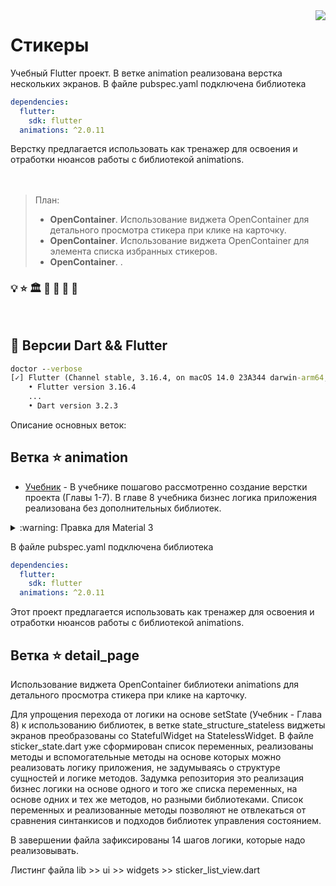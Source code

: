 <img src="assets/images/profile_pic.png" align="right" />

# Стикеры
Учебный Flutter проект.
В ветке animation реализована верстка нескольких экранов. 
В файле pubspec.yaml подключена библиотека 
```yaml
dependencies:
  flutter:
    sdk: flutter
  animations: ^2.0.11
```
Верстку предлагается использовать как тренажер для освоения и отработки нюансов работы с библиотекой animations.
<br/>
<br/>
<br/>


> План:
> 
> 
> - **OpenContainer**. Использование виджета OpenContainer для детального просмотра стикера при клике на карточку.
> - **OpenContainer**. Использование виджета OpenContainer для элемента списка избранных стикеров.
> - **OpenContainer**. .



### :bulb:  :star:  :classical_building:  :mag_right:  :test_tube:  :toolbox: :book:

<br/>

## :construction: Версии Dart && Flutter

```cmd
doctor --verbose
[✓] Flutter (Channel stable, 3.16.4, on macOS 14.0 23A344 darwin-arm64, locale ru-RU)
    • Flutter version 3.16.4 
    ...
    • Dart version 3.2.3
```

Описание основных веток:

## Ветка :star: animation

- [Учебник](https://yulmosk.github.io/SunStickers/tutorials/Stickers.pdf) - В учебнике пошагово рассмотренно создание верстки проекта (Главы 1-7). В главе 8 учебника бизнес логика приложения реализована без дополнительных библиотек.

<details>
    <summary> :warning: Правка для Material 3 </summary>

### Правка для Material 3

Верстка в учебнике реализована в условиях Material 2. В ветке main сделана правка, отменяющая Мaterial 3 
Листинг файла lib >> ui_kit >> app_theme.dart

```dart
class AppTheme {
  const AppTheme._();

  static ThemeData lightTheme = ThemeData(
    useMaterial3: false,
    brightness: Brightness.light,
    //...
  );

  static ThemeData darkTheme = ThemeData(
  useMaterial3: false,
  brightness: Brightness.dark,
    //...
  );
}
```
Эта правка - минимальное изменение в коде, позволяющее пользоваться учебником.
</details>

В файле pubspec.yaml подключена библиотека
```yaml
dependencies:
  flutter:
    sdk: flutter
  animations: ^2.0.11
```
Этот проект предлагается использовать как тренажер для освоения и отработки нюансов работы с библиотекой animations.

## Ветка :star: detail_page

Использование виджета OpenContainer библиотеки animations для детального просмотра стикера при клике на карточку.

Для упрощения перехода от логики на основе setState (Учебник - Глава 8) к использованию  библиотек, в ветке state_structure_stateless виджеты экранов преобразованы со StatefulWidget на StatelessWidget.
В файле sticker_state.dart уже сформирован список переменных, реализованы методы и вспомогательные методы на основе которых можно реализовать логику приложения, не задумываясь о структуре сущностей и логике методов.
Задумка репозитория это реализация бизнес логики на основе одного и того же списка переменных, на основе одних и  тех же методов, но разными библиотеками. 
Список переменных и реализованные методы позволяют не отвлекаться от сравнения синтанкисов и подходов библиотек управления состоянием.

В завершении файла зафиксированы 14 шагов логики, которые надо реализовывать.

Листинг файла lib >> ui >> widgets >> sticker_list_view.dart

```dart

```